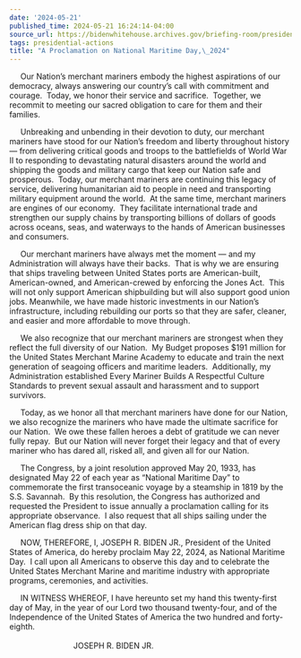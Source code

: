 ```yaml
---
date: '2024-05-21'
published_time: 2024-05-21 16:24:14-04:00
source_url: https://bidenwhitehouse.archives.gov/briefing-room/presidential-actions/2024/05/21/a-proclamation-on-national-maritime-day-2024/
tags: presidential-actions
title: "A Proclamation on National Maritime Day,\_2024"
---
```

 
     Our Nation’s merchant mariners embody the highest aspirations of
our democracy, always answering our country’s call with commitment and
courage.  Today, we honor their service and sacrifice.  Together, we
recommit to meeting our sacred obligation to care for them and their
families.

     Unbreaking and unbending in their devotion to duty, our merchant
mariners have stood for our Nation’s freedom and liberty throughout
history — from delivering critical goods and troops to the battlefields
of World War II to responding to devastating natural disasters around
the world and shipping the goods and military cargo that keep our Nation
safe and prosperous.  Today, our merchant mariners are continuing this
legacy of service, delivering humanitarian aid to people in need and
transporting military equipment around the world.  At the same time,
merchant mariners are engines of our economy.  They facilitate
international trade and strengthen our supply chains by transporting
billions of dollars of goods across oceans, seas, and waterways to the
hands of American businesses and consumers.

     Our merchant mariners have always met the moment — and my
Administration will always have their backs.  That is why we are
ensuring that ships traveling between United States ports are
American-built, American-owned, and American-crewed by enforcing the
Jones Act.  This will not only support American shipbuilding but will
also support good union jobs. Meanwhile, we have made historic
investments in our Nation’s infrastructure, including rebuilding our
ports so that they are safer, cleaner, and easier and more affordable to
move through.

     We also recognize that our merchant mariners are strongest when
they reflect the full diversity of our Nation.  My Budget proposes
$191 million for the United States Merchant Marine Academy to educate
and train the next generation of seagoing officers and maritime
leaders.  Additionally, my Administration established Every Mariner
Builds A Respectful Culture Standards to prevent sexual assault and
harassment and to support survivors. 

     Today, as we honor all that merchant mariners have done for our
Nation, we also recognize the mariners who have made the ultimate
sacrifice for our Nation.  We owe these fallen heroes a debt of
gratitude we can never fully repay.  But our Nation will never forget
their legacy and that of every mariner who has dared all, risked all,
and given all for our Nation.

     The Congress, by a joint resolution approved May 20, 1933, has
designated May 22 of each year as “National Maritime Day” to commemorate
the first transoceanic voyage by a steamship in 1819 by the S.S.
Savannah.  By this resolution, the Congress has authorized and requested
the President to issue annually a proclamation calling for its
appropriate observance.  I also request that all ships sailing under the
American flag dress ship on that day.

     NOW, THEREFORE, I, JOSEPH R. BIDEN JR., President of the United
States of America, do hereby proclaim May 22, 2024, as National Maritime
Day.  I call upon all Americans to observe this day and to celebrate the
United States Merchant Marine and maritime industry with appropriate
programs, ceremonies, and activities.

     IN WITNESS WHEREOF, I have hereunto set my hand this twenty-first
day of May, in the year of our Lord two thousand twenty-four, and of the
Independence of the United States of America the two hundred and
forty-eighth.  
   
                             JOSEPH R. BIDEN JR.
